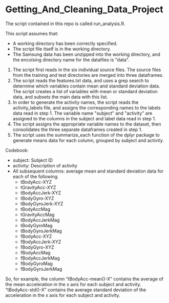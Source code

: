 # Getting_And_Cleaning_Data_Project

The script contained in this repo is called run_analysis.R.

This script assumes that:
* A working directory has been correctly specified.
* The script file itself is in the working directory.
* The Samsung data has been unzipped into the working directory, and the encolsing directory name for the datafiles is "data".

1. The script first reads in the six individual source files. The source files from the training and test directories are merged into three dataframes.
2. The script reads the features.txt data, and uses a grep search to determine which variables contain mean and standard deviation data.  The script creates a list of variables with mean or standard deviation data, and subsets the main data with this list.
3. In order to generate the activity names, the script reads the activity_labels file, and assigns the corresponding names to the labels data read in step 1. The variable name "subject" and "activity" are assigned to the columns in the subject and label data read in step 1.
4. The script assigns the appropriate variable names to the dataset, then consolidates the three separate dataframes created in step 1.
5. The script uses the summarize_each function of the dplyr package to generate means data for each column, grouped by subject and activity.

Codebook:
* subject: Subject ID
* activity: Description of activity
* All subsequent columns: average mean and standard deviation data for each of the following.
  * tBodyAcc-XYZ
  * tGravityAcc-XYZ
  * tBodyAccJerk-XYZ
  * tBodyGyro-XYZ
  * tBodyGyroJerk-XYZ
  * tBodyAccMag
  * tGravityAccMag
  * tBodyAccJerkMag
  * tBodyGyroMag
  * tBodyGyroJerkMag
  * fBodyAcc-XYZ
  * fBodyAccJerk-XYZ
  * fBodyGyro-XYZ
  * fBodyAccMag
  * fBodyAccJerkMag
  * fBodyGyroMag
  * fBodyGyroJerkMag

So, for example, the column “tBodyAcc-mean()-X” contains the average of the mean acceleration in the x axis for each subject and activity.  “tBodyAcc-std()-X” contains the average standard deviation of the acceleration in the x axis for each subject and activity.
